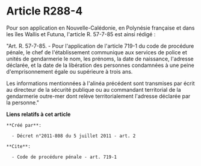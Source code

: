 # Article R288-4

Pour son application en Nouvelle-Calédonie, en Polynésie française et dans les îles Wallis et Futuna, l'article R. 57-7-85
est ainsi rédigé : 

"Art. R. 57-7-85. - Pour l'application de l'article 719-1 du code de procédure pénale, le chef de l'établissement communique
aux services de police et unités de gendarmerie le nom, les prénoms, la date de naissance, l'adresse déclarée, et la date de
la libération des personnes condamnées à une peine d'emprisonnement égale ou supérieure à trois ans. 

Les informations mentionnées à l'alinéa précédent sont transmises par écrit au directeur de la sécurité publique ou au
commandant territorial de la gendarmerie outre-mer dont relève territorialement l'adresse déclarée par la personne."

**Liens relatifs à cet article**

	**Créé par**:

	  - Décret n°2011-808 du 5 juillet 2011 - art. 2

	**Cite**:

	  - Code de procédure pénale - art. 719-1
